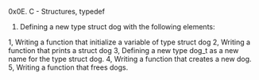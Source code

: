 0x0E. C - Structures, typedef

1. Defining a new type struct dog with the following elements:

1, Writing a function that initialize a variable of type struct dog
2, Writing a function that prints a struct dog
3, Defining a new type dog_t as a new name for the type struct dog.
4, Writing a function that creates a new dog.
5, Writing a function that frees dogs.
